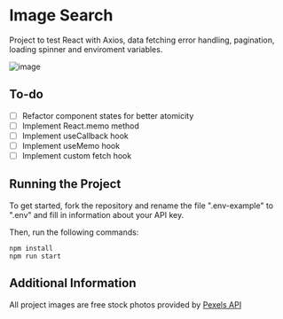 # Image Search

Project to test React with Axios, data fetching error handling, pagination, loading spinner and enviroment variables.

![image](https://user-images.githubusercontent.com/12193814/97550076-f5dffb00-19af-11eb-8f51-48aeaab046a1.png)

## To-do

- [ ] Refactor component states for better atomicity
- [ ] Implement React.memo method
- [ ] Implement useCallback hook
- [ ] Implement useMemo hook
- [ ] Implement custom fetch hook

## Running the Project

To get started, fork the repository and rename the file ".env-example" to ".env" and fill in information about your API key.

Then, run the following commands:

    npm install
    npm run start

## Additional Information

All project images are free stock photos provided by [Pexels API](https://www.pexels.com/api/)
